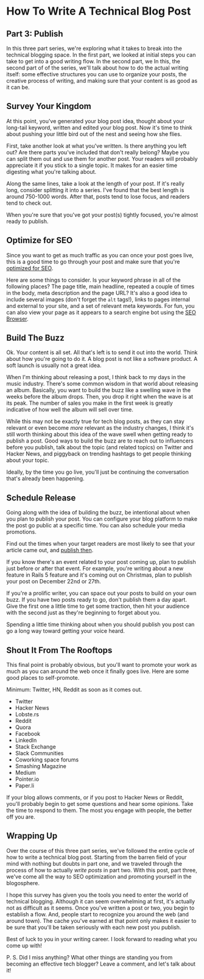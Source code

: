 # How To Write A Technical Blog Post
## Part 3: Publish

In this three part series, we're exploring what it takes to break into the technical blogging space. In the first part, we looked at initial steps you can take to get into a good writing flow. In the second part, we In this, the second part of of the series, we'll talk about how to do the actual writing itself: some effective structures you can use to organize your posts, the creative process of writing, and making sure that your content is as good as it can be.

## Survey Your Kingdom

At this point, you've generated your blog post idea, thought about your long-tail keyword, written and edited your blog post. Now it's time to think about pushing your little bird out of the nest and seeing how she flies.

First, take another look at what you've written. Is there anything you left out? Are there parts you've included that don't really belong? Maybe you can split them out and use them for another post. Your readers will probably appreciate it if you stick to a single topic. It makes for an easier time digesting what you're talking about.

Along the same lines, take a look at the length of your post. If it's really long, consider splitting it into a series. I've found that the best length is around 750-1000 words. After that, posts tend to lose focus, and readers tend to check out.

When you're sure that you've got your post(s) tightly focused, you're almost ready to publish.

## Optimize for SEO

Since you want to get as much traffic as you can once your post goes live, this is a good time to go through your post and make sure that you're [optimized for SEO](https://moz.com/blog/visual-guide-to-keyword-targeting-onpage-optimization).

Here are some things to consider. Is your keyword phrase in all of the following places? The page title, main headline, repeated a couple of times in the body, meta description and the page URL? It's also a good idea to include several images (don't forget the `alt` tags!), links to pages internal and external to your site, and a set of relevant meta keywords. For fun, you can also view your page as it appears to a search engine bot using the [SEO Browser](http://seo-browser.com/).

## Build The Buzz

Ok. Your content is all set. All that's left is to send it out into the world. Think about how you're going to do it. A blog post is not like a software product. A soft launch is usually not a great idea.

When I'm thinking about releasing a post, I think back to my days in the music industry. There's some common wisdom in that world about releasing an album. Basically, you want to build the buzz like a swelling wave in the weeks before the album drops. Then, you drop it right when the wave is at its peak. The number of sales you make in the first week is greatly indicative of how well the album will sell over time.

While this may not be exactly true for tech blog posts, as they can stay relevant or even become _more_ relevant as the industry changes, I think it's still worth thinking about this idea of the wave swell when getting ready to publish a post. Good ways to build the buzz are to reach out to influencers before you publish, talk about the topic (and related topics) on Twitter and Hacker News, and piggyback on trending hashtags to get people thinking about your topic.

Ideally, by the time you go live, you'll just be continuing the conversation that's already been happening.

## Schedule Release

Going along with the idea of building the buzz, be intentional about when you plan to publish your post. You can configure your blog platform to make the post go public at a specific time. You can also schedule your media promotions.

Find out the times when your target readers are most likely to see that your article came out, and [publish then](http://www.shortstack.com/the-best-times-to-post-on-social-media-infographic/).

If you know there's an event related to your post coming up, plan to publish just before or after that event. For example, you're writing about a new feature in Rails 5 feature and it's coming out on Christmas, plan to publish your post on December 22nd or 27th.

If you're a prolific writer, you can space out your posts to build on your own buzz. If you have two posts ready to go, don't publish them a day apart. Give the first one a little time to get some traction, then hit your audience with the second just as they're beginning to forget about you.

Spending a little time thinking about when you should publish you post can go a long way toward getting your voice heard.

## Shout It From The Rooftops

This final point is probably obvious, but you'll want to promote your work as much as you can around the web once it finally goes live. Here are some good places to self-promote.

Minimum: Twitter, HN, Reddit as soon as it comes out.

- Twitter
- Hacker News
- Lobste.rs
- Reddit
- Quora
- Facebook
- LinkedIn
- Stack Exchange
- Slack Communities
- Coworking space forums
- Smashing Magazine
- Medium
- Pointer.io
- Paper.li

If your blog allows comments, or if you post to Hacker News or Reddit, you'll probably begin to get some questions and hear some opinions. Take the time to respond to them. The most you engage with people, the better off you are.

## Wrapping Up

Over the course of this three part series, we've followed the entire cycle of how to write a technical blog post. Starting from the barren field of your mind with nothing but doubts in part one, and we traveled through the process of how to actually _write posts_ in part two. With this post, part three, we've come all the way to SEO optimization and promoting yourself in the blogosphere.

I hope this survey has given you the tools you need to enter the world of technical blogging. Although it can seem overwhelming at first, it's actually not as difficult as it seems. Once you've written a post or two, you begin to establish a flow. And, people start to recognize you around the web (and around town). The cache you've earned at that point only makes it easier to be sure that you'll be taken seriously with each new post you publish.

Best of luck to you in your writing career. I look forward to reading what you come up with!

P. S. Did I miss anything? What other things are standing you from becoming an effective tech blogger? Leave a comment, and let's talk about it!

